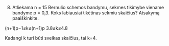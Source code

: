 8. Atliekama n = 15 Bernulio schemos bandymu, sekmes tikimybe viename bandyme p = 0,3.
Koks labiausiai tikėtinas sekmiu skaičius? Atsakymą paaiškinkite.

(n+1)p−1≤k≤(n+1)p
3.8≤k≤4.8

Kadangi k turi būti sveikas skaičius, tai k=4.